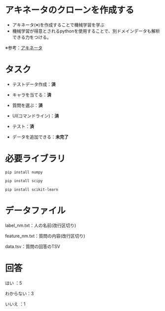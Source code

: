 # アキネータのクローンを作成する
 * アキネータ(※)を作成することで機械学習を学ぶ
 * 機械学習が得意とされるpythonを使用することで、別ドメインデータも解析できる力をつける。

※参考：[アキネータ][1]

# タスク
* テストデータ作成：**済**

* キャラを当てる：**済**

* 質問を選ぶ：**済**

* UI(コマンドライン)：**済**

* テスト：**済**

* データを追加できる：**未完了**



# 必要ライブラリ

    pip install numpy

    pip install scipy

    pip install scikit-learn



# データファイル

label_nm.txt：人の名前(改行区切り)

feature_nm.txt：質問の内容(改行区切り)

data.tsv：質問の回答のTSV

# 回答

はい      ：5

わからない：3

いいえ    ：1


  [1]: http://jp.akinator.com/
